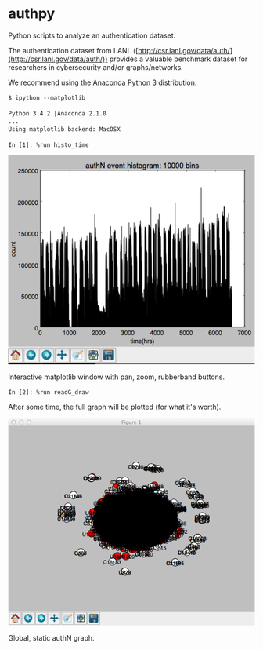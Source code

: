 authpy
======

Python scripts to analyze an authentication dataset.

The authentication dataset from LANL ([http://csr.lanl.gov/data/auth/](http://csr.lanl.gov/data/auth/))
provides a valuable benchmark dataset for researchers in cybersecurity and/or graphs/networks.

We recommend using the [Anaconda Python 3](https://store.continuum.io/cshop/anaconda/) distribution.

```
$ ipython --matplotlib

Python 3.4.2 |Anaconda 2.1.0 
...
Using matplotlib backend: MacOSX

In [1]: %run histo_time
```
![matplotlib plot of histogram of time events](/images/mpl_authN_histo.png "Interactive matplotlib window: pan, zoom, rubberband, etc")

Interactive matplotlib window with pan, zoom, rubberband buttons.


```
In [2]: %run readG_draw
```
After some time, the full graph will be plotted (for what it's worth).

![authN graph](/images/mpl_global_authN_graph.png "AuthN graph")

Global, static authN graph.

